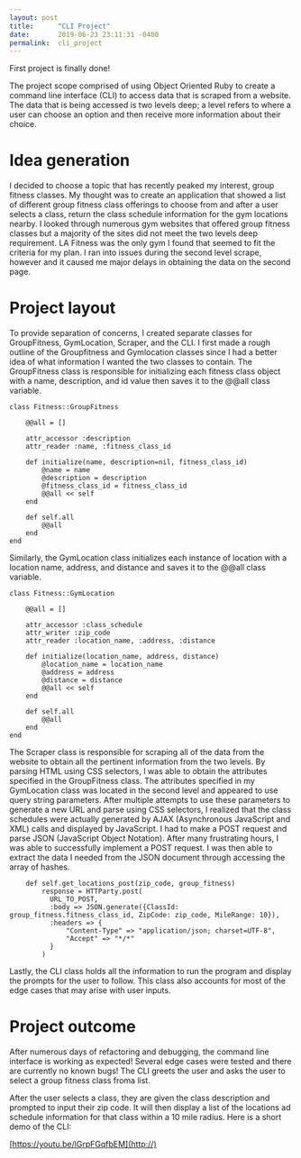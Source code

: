 ```yaml
---
layout: post
title:      "CLI Project"
date:       2019-06-23 23:11:31 -0400
permalink:  cli_project
---
```



First project is finally done!

The project scope comprised of using Object Oriented Ruby to create a command line interface (CLI) to access data that is scraped from a website. The data that is being accessed is two levels deep; a level refers to where a user can choose an option and then receive more information about their choice. 

# Idea generation
I decided to choose a topic that has recently peaked my interest, group fitness classes. My thought was to create an application that showed a list of different group fitness class offerings to choose from and after a user selects a class, return the class schedule information for the gym locations nearby. I looked through numerous gym websites that offered group fitness classes but a majority of the sites did not meet the two levels deep requirement. LA Fitness was the only gym I found that seemed to fit the criteria for my plan. I ran into issues during the second level scrape, however and it caused me major delays in obtaining the data on the second page.

# Project layout
To provide separation of concerns, I created separate classes for GroupFitness, GymLocation, Scraper, and the CLI. 
I first made a rough outline of the Groupfitness and Gymlocation classes since I had a better idea of what information I wanted the two classes to contain. The GroupFitness class is responsible for initializing each fitness class object with a name, description, and id value then saves it to the @@all class variable. 


```
class Fitness::GroupFitness

    @@all = []

    attr_accessor :description
    attr_reader :name, :fitness_class_id
  
    def initialize(name, description=nil, fitness_class_id)
        @name = name
        @description = description
        @fitness_class_id = fitness_class_id
        @@all << self
    end

    def self.all
        @@all
    end
end
```

Similarly, the GymLocation class initializes each instance of location with a location name, address, and distance and saves it to the @@all class variable.


```
class Fitness::GymLocation

    @@all = []

    attr_accessor :class_schedule
    attr_writer :zip_code 
    attr_reader :location_name, :address, :distance

    def initialize(location_name, address, distance)
        @location_name = location_name
        @address = address
        @distance = distance
        @@all << self
    end

    def self.all
        @@all
    end
end
```
		
		
The Scraper class is responsible for scraping all of the data from the website to obtain all the pertinent information from the two levels. By parsing HTML using CSS selectors, I was able to obtain the  attributes specified in the GroupFitness class. The attributes specified in my GymLocation class was located in the second level and appeared to use query string parameters. After multiple attempts to use these parameters to generate a new URL and parse using CSS selectors, I realized that the class schedules were actually generated by AJAX (Asynchronous JavaScript and XML) calls and displayed by JavaScript. I had to make a POST request and parse JSON (JavaScript Object Notation). After many frustrating hours, I was able to successfully implement a POST request. I was then able to extract the data I needed from the JSON document through accessing the array of hashes.


```
    def self.get_locations_post(zip_code, group_fitness)
        response = HTTParty.post(
          URL_TO_POST,
          :body => JSON.generate({ClassId: group_fitness.fitness_class_id, ZipCode: zip_code, MileRange: 10}),
          :headers => {
              "Content-Type" => "application/json; charset=UTF-8",
              "Accept" => "*/*"
          }
        )
```

Lastly, the CLI class holds all the information to run the program and display the prompts for the user to follow. This class also accounts for most of the edge cases that may arise with user inputs.


# Project outcome

After numerous days of refactoring and debugging, the command line interface is working as expected! Several edge cases were tested and there are currently no known bugs! The CLI greets the user and asks the user to select a group fitness class froma list.

After the user selects a class, they are given the class description and prompted to input their zip code. It will then display a list of the locations ad schedule information for that class within a 10 mile radius.  Here is a short demo of the CLI:

[https://youtu.be/lGrpFGqfbEM](http://)



